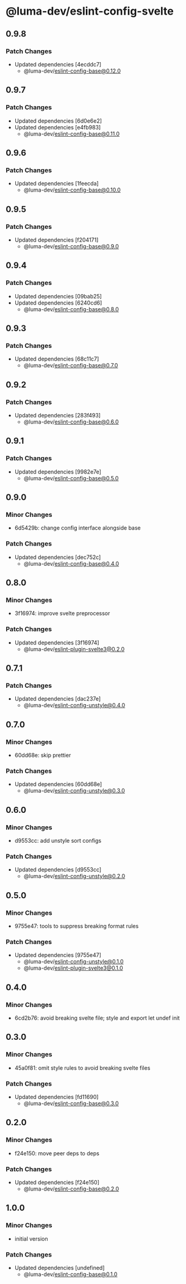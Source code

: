 # @luma-dev/eslint-config-svelte

## 0.9.8

### Patch Changes

- Updated dependencies [4ecddc7]
  - @luma-dev/eslint-config-base@0.12.0

## 0.9.7

### Patch Changes

- Updated dependencies [6d0e6e2]
- Updated dependencies [e4fb983]
  - @luma-dev/eslint-config-base@0.11.0

## 0.9.6

### Patch Changes

- Updated dependencies [1feecda]
  - @luma-dev/eslint-config-base@0.10.0

## 0.9.5

### Patch Changes

- Updated dependencies [f204171]
  - @luma-dev/eslint-config-base@0.9.0

## 0.9.4

### Patch Changes

- Updated dependencies [09bab25]
- Updated dependencies [6240cd6]
  - @luma-dev/eslint-config-base@0.8.0

## 0.9.3

### Patch Changes

- Updated dependencies [68c11c7]
  - @luma-dev/eslint-config-base@0.7.0

## 0.9.2

### Patch Changes

- Updated dependencies [283f493]
  - @luma-dev/eslint-config-base@0.6.0

## 0.9.1

### Patch Changes

- Updated dependencies [9982e7e]
  - @luma-dev/eslint-config-base@0.5.0

## 0.9.0

### Minor Changes

- 6d5429b: change config interface alongside base

### Patch Changes

- Updated dependencies [dec752c]
  - @luma-dev/eslint-config-base@0.4.0

## 0.8.0

### Minor Changes

- 3f16974: improve svelte preprocessor

### Patch Changes

- Updated dependencies [3f16974]
  - @luma-dev/eslint-plugin-svelte3@0.2.0

## 0.7.1

### Patch Changes

- Updated dependencies [dac237e]
  - @luma-dev/eslint-config-unstyle@0.4.0

## 0.7.0

### Minor Changes

- 60dd68e: skip prettier

### Patch Changes

- Updated dependencies [60dd68e]
  - @luma-dev/eslint-config-unstyle@0.3.0

## 0.6.0

### Minor Changes

- d9553cc: add unstyle sort configs

### Patch Changes

- Updated dependencies [d9553cc]
  - @luma-dev/eslint-config-unstyle@0.2.0

## 0.5.0

### Minor Changes

- 9755e47: tools to suppress breaking format rules

### Patch Changes

- Updated dependencies [9755e47]
  - @luma-dev/eslint-config-unstyle@0.1.0
  - @luma-dev/eslint-plugin-svelte3@0.1.0

## 0.4.0

### Minor Changes

- 6cd2b76: avoid breaking svelte file; style and export let undef init

## 0.3.0

### Minor Changes

- 45a0f81: omit style rules to avoid breaking svelte files

### Patch Changes

- Updated dependencies [fd11690]
  - @luma-dev/eslint-config-base@0.3.0

## 0.2.0

### Minor Changes

- f24e150: move peer deps to deps

### Patch Changes

- Updated dependencies [f24e150]
  - @luma-dev/eslint-config-base@0.2.0

## 1.0.0

### Minor Changes

- initial version

### Patch Changes

- Updated dependencies [undefined]
  - @luma-dev/eslint-config-base@0.1.0
